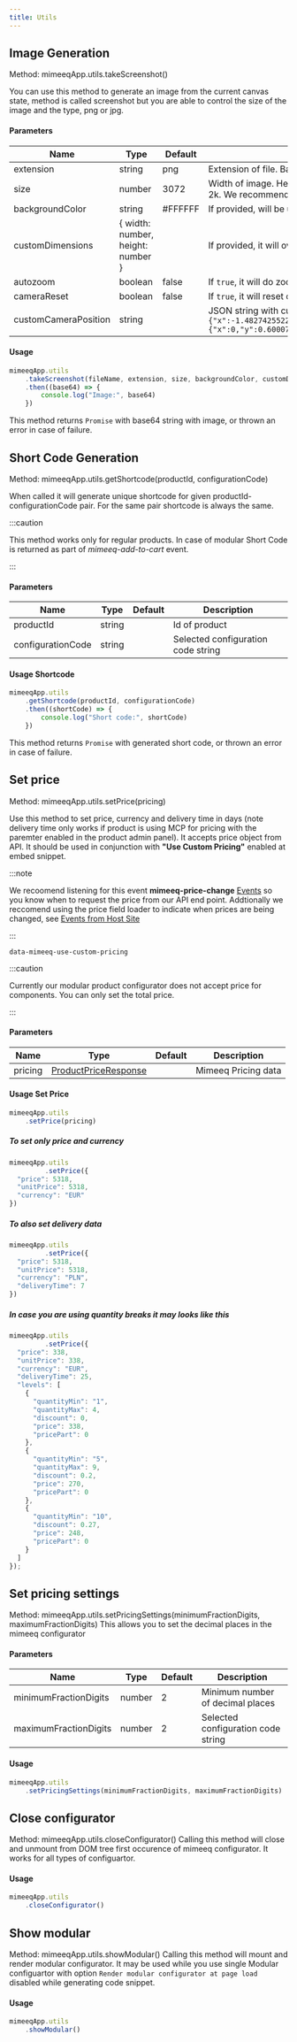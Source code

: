 ```yaml
---
title: Utils
---
```


## Image Generation

Method: mimeeqApp.utils.takeScreenshot()

You can use this method to generate an image from the current canvas state, method is called screenshot but you are able to control the size of the image and the type, png or jpg.

#### Parameters

| Name                 | Type                              | Default | Description                                                                                                                                                                                                                                                            |
| -------------------- | --------------------------------- | ------- | ---------------------------------------------------------------------------------------------------------------------------------------------------------------------------------------------------------------------------------------------------------------------- |
| extension            | string                            | png     | Extension of file. Based on that image has set proper MimeType. Accepts only png, jpg and jpeg.                                                                                                                                                                        |
| size                 | number                            | 3072    | Width of image. Height will be set automatically based on canvas aspect ratio. On iOS powered mobiles it may cause reloads if size is bigger then 2k. We recommend 1k for ecommerce.                                                                                   |
| backgroundColor      | string                            | #FFFFFF | If provided, will be used for background on jpeg file. Accepts only hex and hexa format.                                                                                                                                                                               |
| customDimensions     | { width: number, height: number } |         | If provided, it will overwrite size and/or automatically calculated height.                                                                                                                                                                                            |
| autozoom             | boolean                           | false   | If `true`, it will do zoom out on canvas to make sure product if fully visible.                                                                                                                                                                                        |
| cameraReset          | boolean                           | false   | If `true`, it will reset camera to initial position (position from 1st camera at scene settings).                                                                                                                                                                      |
| customCameraPosition | string                            |         | JSON string with custom camera position eg. ```{"position":{"x":-1.4827425522188151,"y":1.7029008083897266,"z":-5.265221131049244},"alpha":4.4378873110317825,"beta":1.3718508759876076,"target":{"x":0,"y":0.600077748298645,"z":0},"radius":5.580080441792618}```    |

#### Usage

```js
mimeeqApp.utils
    .takeScreenshot(fileName, extension, size, backgroundColor, customDimensions, autozoom, cameraReset, customCameraPosition)
    .then((base64) => {
        console.log("Image:", base64)
    })
```

This method returns `Promise` with base64 string with image, or thrown an error in case of failure.


## Short Code Generation

Method: mimeeqApp.utils.getShortcode(productId, configurationCode)

When called it will generate unique shortcode for given productId-configurationCode pair. For the same pair shortcode is always the same.

:::caution

This method works only for regular products. In case of modular Short Code is returned as part of _mimeeq-add-to-cart_ event.

:::

#### Parameters

| Name              | Type                              | Default | Description                                                                                                                                                                          |
| ----------------- | --------------------------------- | ------- | ----------------------------------------------- |
| productId         | string                            |         | Id of product                                   |
| configurationCode | string                            |         | Selected configuration code string              |

#### Usage Shortcode

```js
mimeeqApp.utils
    .getShortcode(productId, configurationCode)
    .then((shortCode) => {
        console.log("Short code:", shortCode)
    })
```

This method returns `Promise` with generated short code, or thrown an error in case of failure.

## Set price

Method: mimeeqApp.utils.setPrice(pricing)

Use this method to set price, currency and delivery time in days (note delivery time only works if product is using MCP for pricing with the paremter enabled in the product admin panel). It accepts price object from API. It should be used in conjunction with __"Use Custom Pricing"__ enabled at embed snippet.



:::note

We recoomend listening for this event **mimeeq-price-change** [Events](https://docs.mimeeq.com/events#generic-events) so you know when to request the price from our API end point.  Addtionally we reccomend using the price field loader to indicate when prices are being changed, see [Events from Host Site](https://docs.mimeeq.com/events#events-that-can-be-triggered-by-the-host-site)

:::

```
data-mimeeq-use-custom-pricing
```

:::caution

Currently our modular product configurator does not accept price for components. You can only set the total price.

:::

#### Parameters

| Name              | Type                              | Default | Description                                                                                                                                                                          |
| ----------------- | --------------------------------- | ------- | ----------------------------------------------- |
| pricing           | [ProductPriceResponse](https://docs.mimeeq.com/api-reference#model-ProductPriceResponse)  |         | Mimeeq Pricing data                             |

#### Usage Set Price

```js
mimeeqApp.utils
    .setPrice(pricing)
```

##### To set only price and currency

```js
mimeeqApp.utils
         .setPrice({
  "price": 5318,
  "unitPrice": 5318,
  "currency": "EUR"
})
```

##### To also set delivery data

```js
mimeeqApp.utils
         .setPrice({
  "price": 5318,
  "unitPrice": 5318,
  "currency": "PLN",
  "deliveryTime": 7
})
```

##### In case you are using quantity breaks it may looks like this

```js
mimeeqApp.utils
         .setPrice({
  "price": 338,
  "unitPrice": 338,
  "currency": "EUR",
  "deliveryTime": 25,
  "levels": [
    {
      "quantityMin": "1",
      "quantityMax": 4,
      "discount": 0,
      "price": 338,
      "pricePart": 0
    },
    {
      "quantityMin": "5",
      "quantityMax": 9,
      "discount": 0.2,
      "price": 270,
      "pricePart": 0
    },
    {
      "quantityMin": "10",
      "discount": 0.27,
      "price": 248,
      "pricePart": 0
    }
  ]
});
```

## Set pricing settings

Method: mimeeqApp.utils.setPricingSettings(minimumFractionDigits, maximumFractionDigits)
This allows you to set the decimal places in the mimeeq configurator

#### Parameters

| Name                  | Type                              | Default | Description                                                                                                                                                                          |
| --------------------- | --------------------------------- | ------- | ----------------------------------------------- |
| minimumFractionDigits | number                            | 2       | Minimum number of decimal places                |
| maximumFractionDigits | number                            | 2       | Selected configuration code string              |

#### Usage

```js
mimeeqApp.utils
    .setPricingSettings(minimumFractionDigits, maximumFractionDigits)
```

## Close configurator

Method: mimeeqApp.utils.closeConfigurator()
Calling this method will close and unmount from DOM tree first occurence of mimeeq configurator. It works for all types of configuartor.


#### Usage

```js
mimeeqApp.utils
    .closeConfigurator()
```

## Show modular

Method: mimeeqApp.utils.showModular()
Calling this method will mount and render modular configurator. It may be used while you use single Modular configuartor with option `Render modular configurator at page load` disabled while generating code snippet.

#### Usage

```js
mimeeqApp.utils
    .showModular()
```
